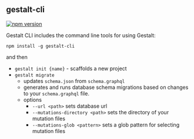 gestalt-cli
-----------

[![npm version](https://badge.fury.io/js/gestalt-cli.svg)](https://badge.fury.io/js/gestalt-cli)

Gestalt CLI includes the command line tools for using Gestalt:

`npm install -g gestalt-cli`

and then

- `gestalt init {name}` - scaffolds a new project
- `gestalt migrate`
  - updates `schema.json` from `schema.graphql`
  - generates and runs database schema migrations based on changes to your
    `schema.graphql` file.
  - options
    - `--url <path>` sets database url
    - `--mutations-directory <path>` sets the directory of your mutation files
    - `--mutations-glob <pattern>` sets a glob pattern for selecting mutation files
